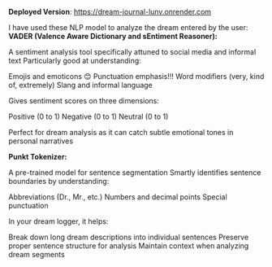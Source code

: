 **Deployed Version**: https://dream-journal-lunv.onrender.com

I have used these NLP model to analyze the dream entered by the user:
**VADER (Valence Aware Dictionary and sEntiment Reasoner):**

A sentiment analysis tool specifically attuned to social media and informal text
Particularly good at understanding:

Emojis and emoticons 😊
Punctuation emphasis!!!
Word modifiers (very, kind of, extremely)
Slang and informal language


Gives sentiment scores on three dimensions:

Positive (0 to 1)
Negative (0 to 1)
Neutral (0 to 1)


Perfect for dream analysis as it can catch subtle emotional tones in personal narratives

**Punkt Tokenizer:**

A pre-trained model for sentence segmentation
Smartly identifies sentence boundaries by understanding:

Abbreviations (Dr., Mr., etc.)
Numbers and decimal points
Special punctuation


In your dream logger, it helps:

Break down long dream descriptions into individual sentences
Preserve proper sentence structure for analysis
Maintain context when analyzing dream segments
